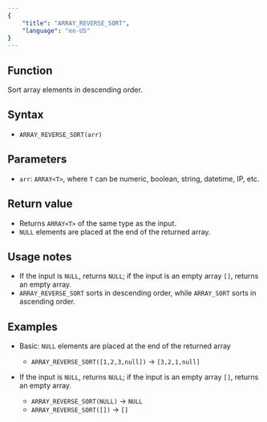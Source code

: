 ```yaml
---
{
    "title": "ARRAY_REVERSE_SORT",
    "language": "en-US"
}
---
```


## Function

Sort array elements in descending order.

## Syntax

- `ARRAY_REVERSE_SORT(arr)`

## Parameters

- `arr`: `ARRAY<T>`, where `T` can be numeric, boolean, string, datetime, IP, etc.

## Return value

- Returns `ARRAY<T>` of the same type as the input.
- `NULL` elements are placed at the end of the returned array.

## Usage notes

- If the input is `NULL`, returns `NULL`; if the input is an empty array `[]`, returns an empty array.
- `ARRAY_REVERSE_SORT` sorts in descending order, while `ARRAY_SORT` sorts in ascending order.

## Examples

- Basic: `NULL` elements are placed at the end of the returned array
  - `ARRAY_REVERSE_SORT([1,2,3,null])` -> `[3,2,1,null]`

- If the input is `NULL`, returns `NULL`; if the input is an empty array `[]`, returns an empty array.
  - `ARRAY_REVERSE_SORT(NULL)` -> `NULL`
  - `ARRAY_REVERSE_SORT([])` -> `[]`



